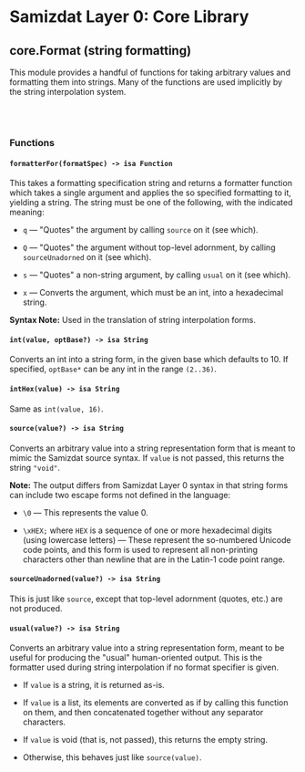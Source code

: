 Samizdat Layer 0: Core Library
==============================

core.Format (string formatting)
-------------------------------

This module provides a handful of functions for taking arbitrary values
and formatting them into strings. Many of the functions are used
implicitly by the string interpolation system.


<br><br>
### Functions

#### `formatterFor(formatSpec) -> isa Function`

This takes a formatting specification string and returns a formatter
function which takes a single argument and applies the so specified
formatting to it, yielding a string. The string must be one of the
following, with the indicated meaning:

* `q` &mdash; "Quotes" the argument by calling `source` on it
  (see which).

* `Q` &mdash; "Quotes" the argument without top-level adornment, by
  calling `sourceUnadorned` on it (see which).

* `s` &mdash; "Quotes" a non-string argument, by calling `usual`
  on it (see which).

* `x` &mdash; Converts the argument, which must be an int, into a hexadecimal
  string.

**Syntax Note:** Used in the translation of string interpolation forms.

#### `int(value, optBase?) -> isa String`

Converts an int into a string form, in the given base which defaults to
10. If specified, `optBase*` can be any int in the range `(2..36)`.

#### `intHex(value) -> isa String`

Same as `int(value, 16)`.

#### `source(value?) -> isa String`

Converts an arbitrary value into a string representation form
that is meant to mimic the Samizdat source syntax. If `value` is not passed,
this returns the string `"void"`.

**Note:** The output differs from Samizdat Layer 0 syntax in that
string forms can include two escape forms not defined in the
language:

* `\0` &mdash; This represents the value 0.

* `\xHEX;` where `HEX` is a sequence of one or more hexadecimal digits
  (using lowercase letters) &mdash; These represent the so-numbered
  Unicode code points, and this form is used to represent all
  non-printing characters other than newline that are in the Latin-1
  code point range.

#### `sourceUnadorned(value?) -> isa String`

This is just like `source`, except that top-level adornment
(quotes, etc.) are not produced.

#### `usual(value?) -> isa String`

Converts an arbitrary value into a string representation form, meant
to be useful for producing the "usual" human-oriented output. This is
the formatter used during string interpolation if no format specifier
is given.

* If `value` is a string, it is returned as-is.

* If `value` is a list, its elements are converted as if by calling this
  function on them, and then concatenated together without any separator
  characters.

* If `value` is void (that is, not passed), this returns the empty string.

* Otherwise, this behaves just like `source(value)`.
